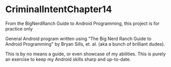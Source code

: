 # CriminalIntentChapter14
From the BigNerdRanch Guide to Android Programming, this project is for practice only

General Android program written using "The Big Nerd Ranch Guide to Android Programming" by Bryan Sills, et. al. (aka a bunch of brilliant dudes).

This is by no means a guide, or even showcase of my abilities. This is purely an exercise to keep my Android skills sharp and up-to-date.
